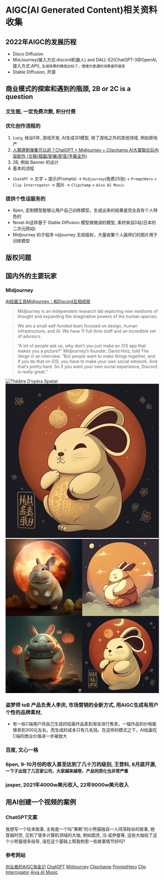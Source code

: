 # AIGC(AI Generated Content)相关资料收集
## 2022年AIGC的发展历程
- Disco Diffusion
- MidJourney(接入方式:discord机器人) and DALL-E2(ChatGPT-3@OpenAI, 接入方式:API), `生成效果的精度达标了，慢慢为普通的消费者所接受`
- Stable Diffusion, 开源
## 商业模式的探索和遇到的瓶颈, 2B or 2C is a question
### 文生图, 一定免费次数, 积分付费
### 优化创作流程的
1. Lucy, 硅谷5年, 游戏开发, AI生成3D模型, 除了游戏之外的其他领域, 例如房地产
2. [人類還剩幾集可以逃？ChatGPT + Midjourney + Clipchamp AI大軍聯合玩內容創作 (文稿/插圖/配樂/配音/字幕全包)](https://www.youtube.com/watch?v=9T8Dn2cY_04)
3. 2B, 例如 Banner 的设计
4. 基本的流程
- `ChatGPT` -> 文字 + 提示(Prompts) -> `Midjourney`(免费25张) + `PromptHero` + `Clip Interrogator` -> 图片 -> `Clipchamp` + `Aiva AI Music`
### 提供个性话服务的
- 6pen, 定制模型能够让用户自己训练模型，生成出来的结果是完全具有个人特色的
- Novel AI这样基于 Stable Diffusion 模型做微调的模型, 素材来自D站(日本的二次元网站)
- Midjourney 的子程序 nijijourney 无视版权，大量收集个人画师们的图片用于训练模型
## 版权问题
## 国内外的主要玩家
### Midjourney
[AI绘画工具Midjourney：和Discord互相成就](https://www.woshipm.com/ai/5670888.html)
> Midjourney is an independent research lab exploring new mediums of thought and expanding the imaginative powers of the human species.

> We are a small self-funded team focused on design, human infrastructure, and AI. We have 11 full-time staff and an incredible set of advisors.

> “A lot of people ask us, why don’t you just make an iOS app that makes you a picture?” Midjourney’s founder, David Holz, told The Verge in an interview. “But people want to make things together, and if you do that on iOS, you have to make your own social network. And that’s pretty hard. So if you want your own social experience, Discord is really great.”

![Théâtre D’opéra Spatial](https://image.woshipm.com/wp-files/2022/11/F7QyZpgt6YoPlo8KglyO.png)
![Qubo_Happy_fat_rabbit_with_big_ears_wishes_everyone_a_happy_Chi_c6f8c0b4-bc78-44ea-9cdd-ca0eee3ce991](https://raw.githubusercontent.com/quboqin/images/main/blogs/picturesQubo_Happy_fat_rabbit_with_big_ears_wishes_everyone_a_happy_Chi_c6f8c0b4-bc78-44ea-9cdd-ca0eee3ce991.png)
![Qubo_Happy_fat_rabbit_with_big_ears_wishes_everyone_a_happy_Chi_d1bcbe5c-7dd6-48ac-b2dc-88196e760141](https://raw.githubusercontent.com/quboqin/images/main/blogs/picturesQubo_Happy_fat_rabbit_with_big_ears_wishes_everyone_a_happy_Chi_d1bcbe5c-7dd6-48ac-b2dc-88196e760141.png)
### 盗梦师 toB 产品负责人李庆, 市场营销的全新方式, 用AIGC生成有用户个性的品牌素材,
- 有一些C端用户将自己生成的绘画作品拿到淘宝进行售卖，一幅作品的价格能够卖到300元左右，而生成的成本只有几毛钱。在这样的模式之下，AI绘画在C端的商业价值进一步被放大
### 百度, 文心一格
### 6pen, 9-10月份的收入甚至达到了几十万的级别, 王登科, 8月底开源, `一下子出现了几百家公司，大家越来越卷，产品同质化也非常严重`
### jasper, 2021年4000w美元收入, 22年9000w美元收入

## 用AI创建一个视频的案例
### ChatGPT文案
我想写一个绘本故事, 主角是一个叫“果赖”的小熊猫独自一人闯荡硅谷的故事, 她穿越时空, 见到了很多计算机领域的大咖, 例如图灵, 冯·诺伊曼等, 这些大咖给了这个小熊猫很多指导, 请在这个基础上帮我构思一些故事情节好吗?

### 参考网站
[创业者的AIGC淘金记](https://www.8btc.com/article/6794944)
[ChatGPT](https://openai.com/blog/chatgpt/)
[Midjourney](https://www.midjourney.com/)
[Clipchamp](https://clipchamp.com/)
[PromptHero](https://prompthero.com/ )
[Clip Interrogator](https://replicate.com/pharmapsychotic...)
[Aiva AI Music](https://creators.aiva.ai/) 